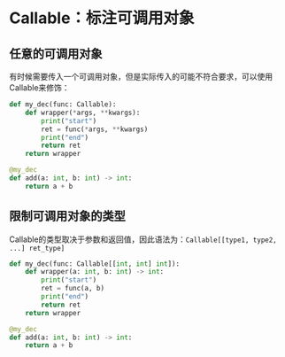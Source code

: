 # Callable：标注可调用对象

## 任意的可调用对象

​	有时候需要传入一个可调用对象，但是实际传入的可能不符合要求，可以使用Callable来修饰：

```python
def my_dec(func: Callable):
    def wrapper(*args, **kwargs):
        print("start")
        ret = func(*args, **kwargs)
        print("end")
        return ret
    return wrapper

@my_dec
def add(a: int, b: int) -> int:
    return a + b
```

## 限制可调用对象的类型

​	Callable的类型取决于参数和返回值，因此语法为：`Callable[[type1, type2, ...] ret_type]`

```python
def my_dec(func: Callable[[int, int] int]):
    def wrapper(a: int, b: int) -> int:
        print("start")
        ret = func(a, b)
        print("end")
        return ret
    return wrapper

@my_dec
def add(a: int, b: int) -> int:
    return a + b
```


